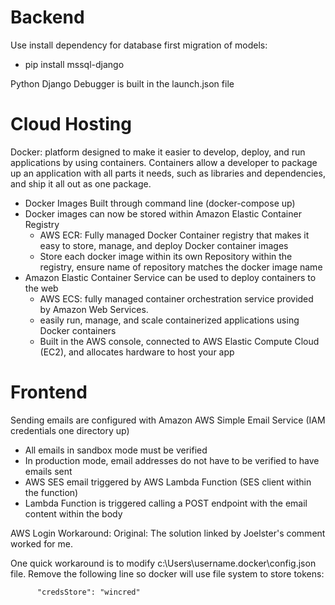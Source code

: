 # Backend

Use install dependency for database first migration of models:

- pip install mssql-django

Python Django Debugger is built in the launch.json file

# Cloud Hosting

Docker: platform designed to make it easier to develop, deploy, and run applications by using containers. Containers allow a developer to package up an application with all parts it needs, such as libraries and dependencies, and ship it all out as one package.

- Docker Images Built through command line (docker-compose up)
- Docker images can now be stored within Amazon Elastic Container Registry
  - AWS ECR: Fully managed Docker Container registry that makes it easy to store, manage, and deploy Docker container images
  - Store each docker image within its own Repository within the registry, ensure name of repository matches the docker image name
- Amazon Elastic Container Service can be used to deploy containers to the web
  - AWS ECS: fully managed container orchestration service provided by Amazon Web Services.
  - easily run, manage, and scale containerized applications using Docker containers
  - Built in the AWS console, connected to AWS Elastic Compute Cloud (EC2), and allocates hardware to host your app

# Frontend

Sending emails are configured with Amazon AWS Simple Email Service (IAM credentials one directory up)

- All emails in sandbox mode must be verified
- In production mode, email addresses do not have to be verified to have emails sent
- AWS SES email triggered by AWS Lambda Function (SES client within the function)
- Lambda Function is triggered calling a POST endpoint with the email content within the body

AWS Login Workaround:
Original: The solution linked by Joelster's comment worked for me.

One quick workaround is to modify c:\Users\username\.docker\config.json file. Remove the following line so docker will use file system to store tokens:

          "credsStore": "wincred"
